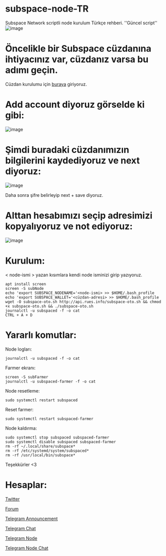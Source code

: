 # subspace-node-TR
Subspace Network scriptli node kurulum Türkçe rehberi. ''Güncel script''
![image](https://user-images.githubusercontent.com/101149671/171963119-c5ad523b-b97e-4d1e-ab00-97590e4d7aa1.png)

# Öncelikle bir Subspace cüzdanına ihtiyacınız var, cüzdanız varsa bu adımı geçin.

Cüzdan kurulumu için [buraya](https://polkadot.js.org/apps/?rpc=wss%3A%2F%2Feu.gemini-1b.subspace.network%2Fws#/accounts) giriyoruz.

# Add account diyoruz görselde ki gibi:

![image](https://user-images.githubusercontent.com/101149671/171963996-876e12a7-a78c-45b0-bdab-4fb056cdceaf.png)

# Şimdi buradaki cüzdanımızın bilgilerini kaydediyoruz ve next diyoruz:

![image](https://user-images.githubusercontent.com/101149671/171964249-2382a72d-b7a1-4bb8-b3cf-74e9637ecb4b.png)

Daha sonra şifre belirleyip next + save diyoruz.

# Alttan hesabımızı seçip adresimizi kopyalıyoruz ve not ediyoruz:

![image](https://user-images.githubusercontent.com/101149671/171964513-2d99cadc-b900-4a5e-b9e2-634b04b37685.png)

# Kurulum: 

< node-ismi > yazan kısımlara kendi node isminizi girip yazıyoruz.

```
apt install screen
screen -S subNode
echo 'export SUBSPACE_NODENAME='<node-ismi> >> $HOME/.bash_profile
echo 'export SUBSPACE_WALLET='<cüzdan-adresi> >> $HOME/.bash_profile
wget -O subspace-oto.sh http://api.rues.info/subspace-oto.sh && chmod +x subspace-oto.sh && ./subspace-oto.sh
journalctl -u subspaced -f -o cat
CTRL + A + D
```

# Yararlı komutlar:

Node logları: 
```
journalctl -u subspaced -f -o cat
```
Farmer ekranı:
```
screen -S subFarmer
journalctl -u subspaced-farmer -f -o cat
```
Node resetleme:
```
sudo systemctl restart subspaced
```
Reset farmer:
```
sudo systemctl restart subspaced-farmer
```

Node kaldırma:
```
sudo systemctl stop subspaced subspaced-farmer
sudo systemctl disable subspaced subspaced-farmer
rm -rf ~/.local/share/subspace*
rm -rf /etc/systemd/system/subspaced*
rm -rf /usr/local/bin/subspace*
```

Teşekkürler <3


# Hesaplar:

[Twitter](https://twitter.com/Ruesandora0)

[Forum](https://forum.rues.info/index.php)

[Telegram Announcement](https://t.me/RuesAnnouncement)

[Telegram Chat](https://t.me/RuesChat)

[Telegram Node](https://t.me/RuesNode)

[Telegram Node Chat](https://t.me/RuesNodeChat)
